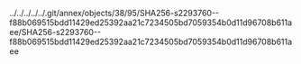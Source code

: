 ../../../../../.git/annex/objects/38/95/SHA256-s2293760--f88b069515bdd11429ed25392aa21c7234505bd7059354b0d11d96708b611aee/SHA256-s2293760--f88b069515bdd11429ed25392aa21c7234505bd7059354b0d11d96708b611aee